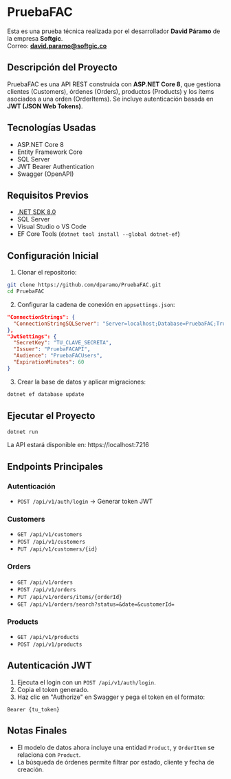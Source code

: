 
# PruebaFAC

Esta es una prueba técnica realizada por el desarrollador **David Páramo** de la empresa **Softgic**.  
Correo: **david.paramo@softgic.co**

## Descripción del Proyecto

PruebaFAC es una API REST construida con **ASP.NET Core 8**, que gestiona clientes (Customers), órdenes (Orders), productos (Products) y los ítems asociados a una orden (OrderItems). Se incluye autenticación basada en **JWT (JSON Web Tokens)**.

## Tecnologías Usadas

- ASP.NET Core 8
- Entity Framework Core
- SQL Server
- JWT Bearer Authentication
- Swagger (OpenAPI)

## Requisitos Previos

- [.NET SDK 8.0](https://dotnet.microsoft.com/download)
- SQL Server
- Visual Studio o VS Code
- EF Core Tools (`dotnet tool install --global dotnet-ef`)

## Configuración Inicial

1. Clonar el repositorio:

```bash
git clone https://github.com/dparamo/PruebaFAC.git
cd PruebaFAC
```

2. Configurar la cadena de conexión en `appsettings.json`:

```json
"ConnectionStrings": {
  "ConnectionStringSQLServer": "Server=localhost;Database=PruebaFAC;Trusted_Connection=True;TrustServerCertificate=True;"
},
"JwtSettings": {
  "SecretKey": "TU_CLAVE_SECRETA",
  "Issuer": "PruebaFACAPI",
  "Audience": "PruebaFACUsers",
  "ExpirationMinutes": 60
}
```

3. Crear la base de datos y aplicar migraciones:

```bash
dotnet ef database update
```

## Ejecutar el Proyecto

```bash
dotnet run
```

La API estará disponible en: https://localhost:7216

## Endpoints Principales

### Autenticación
- `POST /api/v1/auth/login` → Generar token JWT

### Customers
- `GET /api/v1/customers`
- `POST /api/v1/customers`
- `PUT /api/v1/customers/{id}`

### Orders
- `GET /api/v1/orders`
- `POST /api/v1/orders`
- `PUT /api/v1/orders/items/{orderId}`
- `GET /api/v1/orders/search?status=&date=&customerId=`

### Products
- `GET /api/v1/products`
- `POST /api/v1/products`

## Autenticación JWT

1. Ejecuta el login con un `POST /api/v1/auth/login`.
2. Copia el token generado.
3. Haz clic en "Authorize" en Swagger y pega el token en el formato:

```
Bearer {tu_token}
```

## Notas Finales

- El modelo de datos ahora incluye una entidad `Product`, y `OrderItem` se relaciona con `Product`.
- La búsqueda de órdenes permite filtrar por estado, cliente y fecha de creación.
